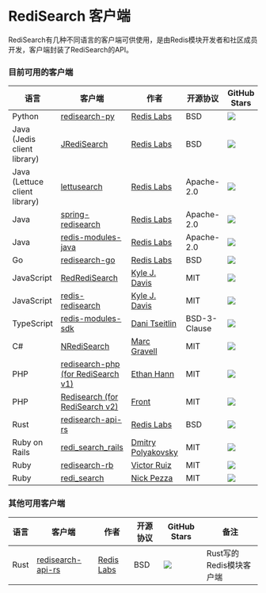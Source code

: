 # RediSearch 客户端
RediSearch有几种不同语言的客户端可供使用，是由Redis模块开发者和社区成员开发，客户端封装了RediSearch的API。

### 目前可用的客户端

| 语言 | 客户端 | 作者 | 开源协议 | GitHub Stars |
| ------ | ------ | ------ | ------ | ------ |
| Python | [redisearch-py](https://github.com/RediSearch/redisearch-py) | [Redis Labs](https://redislabs.com/) | BSD | ![](https://img.shields.io/github/stars/RediSearch/redisearch-py.svg?style=social&label=Star&maxAge=2592000) |
| Java (Jedis client library) | [JRediSearch](https://github.com/RediSearch/JRediSearch) | [Redis Labs](https://redislabs.com/) | BSD | ![](https://img.shields.io/github/stars/RediSearch/JRediSearch.svg?style=social&label=Star&maxAge=2592000) |
| Java (Lettuce client library)	 | [lettusearch](https://github.com/RediSearch/lettusearch) | [Redis Labs](https://redislabs.com/) | Apache-2.0 | ![](https://img.shields.io/github/stars/RediSearch/lettusearch.svg?style=social&label=Star&maxAge=2592000) |
| Java | [spring-redisearch](https://github.com/RediSearch/spring-redisearch) | [Redis Labs](https://redislabs.com/) | Apache-2.0 | ![](https://img.shields.io/github/stars/RediSearch/spring-redisearch.svg?style=social&label=Star&maxAge=2592000) |
| Java | [redis-modules-java](https://github.com/dengliming/redis-modules-java) | [Redis Labs](https://redislabs.com/) | Apache-2.0 | ![](https://img.shields.io/github/stars/dengliming/redis-modules-java.svg?style=social&label=Star&maxAge=2592000) |
| Go | [redisearch-go](https://github.com/RediSearch/redisearch-go) | [Redis Labs](https://redislabs.com/) | BSD | ![](https://img.shields.io/github/stars/RediSearch/redisearch-go.svg?style=social&label=Star&maxAge=2592000) |
| JavaScript | [RedRediSearch](https://github.com/stockholmux/redredisearch) | [Kyle J. Davis](https://github.com/stockholmux) | MIT | ![](https://img.shields.io/github/stars/stockholmux/redredisearch.svg?style=social&label=Star&maxAge=2592000) |
| JavaScript | [redis-redisearch](https://github.com/stockholmux/node_redis-redisearch) | [Kyle J. Davis](https://github.com/stockholmux) | MIT | ![](https://img.shields.io/github/stars/stockholmux/node_redis-redisearch.svg?style=social&label=Star&maxAge=2592000) |
| TypeScript | [redis-modules-sdk](https://github.com/danitseitlin/redis-modules-sdk) | [Dani Tseitlin](https://github.com/danitseitlin) | BSD-3-Clause | ![](https://img.shields.io/github/stars/danitseitlin/redis-modules-sdk.svg?style=social&label=Star&maxAge=2592000) |
| C# | [NRediSearch](https://libraries.io/nuget/NRediSearch) | [Marc Gravell](https://github.com/StackExchange/) | MIT | ![](https://img.shields.io/github/stars/StackExchange/StackExchange.Redis.svg?style=social&label=Star&maxAge=2592000) |
| PHP | [redisearch-php (for RediSearch v1)](https://github.com/ethanhann/redisearch-php) | [Ethan Hann](https://github.com/ethanhann) | MIT | ![](https://img.shields.io/github/stars/ethanhann/redisearch-php.svg?style=social&label=Star&maxAge=2592000) |
| PHP | [Redisearch (for RediSearch v2)](https://github.com/front/redisearch) | [Front](https://github.com/front/) | MIT | ![](https://img.shields.io/github/stars/front/redisearch.svg?style=social&label=Star&maxAge=2592000) |
| Rust | [redisearch-api-rs](https://github.com/RediSearch/redisearch-api-rs) | [Redis Labs](https://redislabs.com/) | BSD | ![](https://img.shields.io/github/stars/RediSearch/redisearch-api-rs.svg?style=social&label=Star&maxAge=2592000) |
| Ruby on Rails	 | [redi_search_rails](https://github.com/dmitrypol/redi_search_rails) | [Dmitry Polyakovsky](https://github.com/dmitrypol) | MIT | ![](https://img.shields.io/github/stars/dmitrypol/redi_search_rails.svg?style=social&label=Star&maxAge=2592000) |
| Ruby | [redisearch-rb](https://github.com/vruizext/redisearch-rb) | [Victor Ruiz](https://github.com/vruizext) | MIT | ![](https://img.shields.io/github/stars/vruizext/redisearch-rb.svg?style=social&label=Star&maxAge=2592000) |
| Ruby| [redi_search](https://github.com/npezza93/redi_search) | [Nick Pezza](https://github.com/dmitrypol) | MIT | ![](https://img.shields.io/github/stars/npezza93/redi_search.svg?style=social&label=Star&maxAge=2592000) |

### 其他可用客户端

| 语言 | 客户端 | 作者 | 开源协议 | GitHub Stars | 备注
| ------ | ------ | ------ | ------ | ------ | ------ |
| Rust | [redisearch-api-rs](https://github.com/RediSearch/redisearch-api-rs) | [Redis Labs](https://redislabs.com/) | BSD | ![](https://img.shields.io/github/stars/RediSearch/redisearch-api-rs.svg?style=social&label=Star&maxAge=2592000) | Rust写的Redis模块客户端 |


